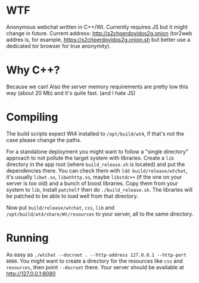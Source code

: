 # WTF
Anonymous webchat written in C++/Wt. Currently requires JS but it might change in future. Current address:
http://s2chperdovidos2g.onion (tor2web addres is, for example, https://s2chperdovidos2g.onion.sh
but better use a dedicated tor browser for true anonymity).

# Why C++?
Because we can! Also the server memory requirements are pretty low this way (about 20 Mb) and it's quite fast. (and I hate JS)

# Compiling
The build scripts expect Wt4 installed to `/opt/build/wt4`, if that's not the case please change the paths.

For a standalone deployment you might want to follow a "single directory" approach to not pollute the target system with libraries.
Create a `lib` directory in the app root (where `build_release.sh` is located) and put the dependencies there. You can check them
with `ldd build/release/wtchat`, it's usually `libwt.so`, `libwthttp.so`, maybe `libstdc++` (if the one on your server is too old)
and a bunch of boost libraries. Copy them from your system to `lib`, install `patchelf` then do `./build_release.sh`.
The libraries will be patched to be able to load well from that directory.

Now put `build/release/wtchat`, `css`, `lib` and `/opt/build/wt4/share/Wt/resources` to your server, all to the same directory.

# Running
As easy as `./wtchat --docroot . --http-address 127.0.0.1 --http-port 8080`. You might want to create a directory for the resources
like `css` and `resources`, then point `--docroot` there. Your server should be available at http://127.0.0.1:8080
